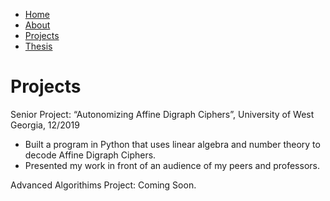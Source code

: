 <ul>
  <li><a class="active" href="https://tuckeryazdani.github.io/mywebsite/">Home</a></li>
  <li><a href="about.html">About</a></li>
  <li><a href="projects.html">Projects</a></li>
  <li><a href="thesis.html">Thesis</a></li>
</ul>
<head>
<h1> Projects </h1>
</head>
<body>
  <link href="main.css" rel="stylesheet">
  <div>
  <p> Senior Project: “Autonomizing Affine Digraph Ciphers”, University of West Georgia, 12/2019<p>
  <ul> 
    <li>Built a program in Python that uses linear algebra and number theory to decode Affine Digraph Ciphers.</li>
    <li>Presented my work in front of an audience of my peers and professors.</li>
  </ul>
  </div>
  <p> Advanced Algorithims Project: Coming Soon. </p>
</body>

